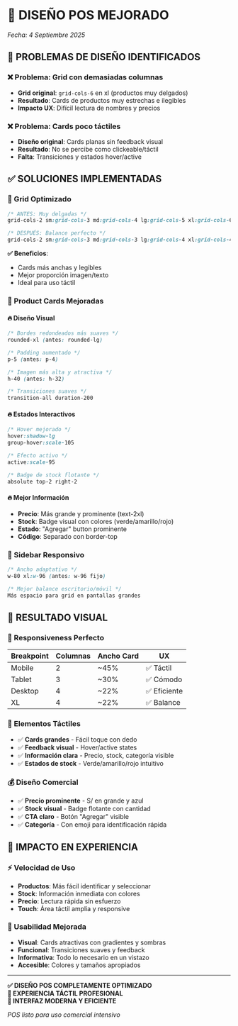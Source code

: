 # 🎨 **DISEÑO POS MEJORADO**

*Fecha: 4 Septiembre 2025*

## 📱 **PROBLEMAS DE DISEÑO IDENTIFICADOS**

### **❌ Problema: Grid con demasiadas columnas**
- **Grid original**: `grid-cols-6` en xl (productos muy delgados)
- **Resultado**: Cards de productos muy estrechas e ilegibles
- **Impacto UX**: Difícil lectura de nombres y precios

### **❌ Problema: Cards poco táctiles**
- **Diseño original**: Cards planas sin feedback visual
- **Resultado**: No se percibe como clickeable/táctil  
- **Falta**: Transiciones y estados hover/active

## ✅ **SOLUCIONES IMPLEMENTADAS**

### **🎯 Grid Optimizado**
```css
/* ANTES: Muy delgadas */
grid-cols-2 sm:grid-cols-3 md:grid-cols-4 lg:grid-cols-5 xl:grid-cols-6

/* DESPUÉS: Balance perfecto */
grid-cols-2 sm:grid-cols-3 md:grid-cols-3 lg:grid-cols-4 xl:grid-cols-4
```

**✅ Beneficios**:
- Cards más anchas y legibles
- Mejor proporción imagen/texto
- Ideal para uso táctil

### **🎯 Product Cards Mejoradas**

#### **🔥 Diseño Visual**
```css
/* Bordes redondeados más suaves */
rounded-xl (antes: rounded-lg)

/* Padding aumentado */
p-5 (antes: p-4)

/* Imagen más alta y atractiva */
h-40 (antes: h-32)

/* Transiciones suaves */
transition-all duration-200
```

#### **🔥 Estados Interactivos**
```css
/* Hover mejorado */
hover:shadow-lg
group-hover:scale-105

/* Efecto activo */
active:scale-95

/* Badge de stock flotante */
absolute top-2 right-2
```

#### **🔥 Mejor Información**
- **Precio**: Más grande y prominente (text-2xl)
- **Stock**: Badge visual con colores (verde/amarillo/rojo)  
- **Estado**: "Agregar" button prominente
- **Código**: Separado con border-top

### **🎯 Sidebar Responsivo**
```css
/* Ancho adaptativo */
w-80 xl:w-96 (antes: w-96 fijo)

/* Mejor balance escritorio/móvil */
Más espacio para grid en pantallas grandes
```

## 🎨 **RESULTADO VISUAL**

### **📱 Responsiveness Perfecto**
| Breakpoint | Columnas | Ancho Card | UX |
|-----------|----------|-------------|-----|
| Mobile | 2 | ~45% | ✅ Táctil |
| Tablet | 3 | ~30% | ✅ Cómodo |
| Desktop | 4 | ~22% | ✅ Eficiente |
| XL | 4 | ~22% | ✅ Balance |

### **🎯 Elementos Táctiles**
- ✅ **Cards grandes** - Fácil toque con dedo
- ✅ **Feedback visual** - Hover/active states
- ✅ **Información clara** - Precio, stock, categoría visible
- ✅ **Estados de stock** - Verde/amarillo/rojo intuitivo

### **💰 Diseño Comercial**
- ✅ **Precio prominente** - S/ en grande y azul
- ✅ **Stock visual** - Badge flotante con cantidad
- ✅ **CTA claro** - Botón "Agregar" visible
- ✅ **Categoría** - Con emoji para identificación rápida

## 🚀 **IMPACTO EN EXPERIENCIA**

### **⚡ Velocidad de Uso**
- **Productos**: Más fácil identificar y seleccionar
- **Stock**: Información inmediata con colores
- **Precio**: Lectura rápida sin esfuerzo
- **Touch**: Área táctil amplia y responsive

### **🎯 Usabilidad Mejorada**
- **Visual**: Cards atractivas con gradientes y sombras
- **Funcional**: Transiciones suaves y feedback
- **Informativa**: Todo lo necesario en un vistazo
- **Accesible**: Colores y tamaños apropiados

---

**✅ DISEÑO POS COMPLETAMENTE OPTIMIZADO**  
**📱 EXPERIENCIA TÁCTIL PROFESIONAL**  
**🎨 INTERFAZ MODERNA Y EFICIENTE**

*POS listo para uso comercial intensivo*
